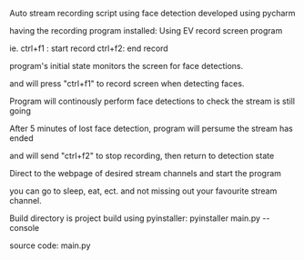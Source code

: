 Auto stream recording script using face detection developed using pycharm

having the recording program installed: Using EV record screen program

ie. ctrl+f1 : start record
    ctrl+f2: end record
    
    
program's initial state monitors the screen for face detections.

and will press "ctrl+f1" to record screen when detecting faces.


Program will continously perform face detections to check the stream is still going

After 5 minutes of lost face detection, program will persume the stream has ended

and will send "ctrl+f2" to stop recording, then return to detection state



Direct to the webpage of desired stream channels and start the program

you can go to sleep, eat, ect. and not missing out your favourite stream channel.


Build directory is project build using pyinstaller:
pyinstaller main.py --console

source code: main.py


